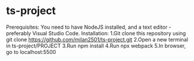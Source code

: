 # ts-project

Prerequisites: You need to have NodeJS installed, and a text editor - preferably Visual Studio Code. 
Installation:
  1.Git clone this repository using git clone https://github.com/milan2501/ts-project.git
  2.Open a new terminal in ts-project/PROJECT
  3.Run npm install
  4.Run npx webpack
  5.In browser, go to localhost:5500


